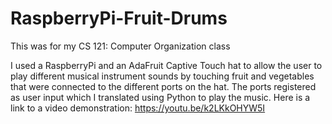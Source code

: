 # RaspberryPi-Fruit-Drums
This was for my CS 121: Computer Organization class

I used a RaspberryPi and an AdaFruit Captive Touch hat to allow the user to play different musical instrument sounds by touching fruit and vegetables that were connected to the different ports on the hat. The ports registered as user input which I translated using Python to play the music.
Here is a link to a video demonstration: https://youtu.be/k2LKkOHYW5I
